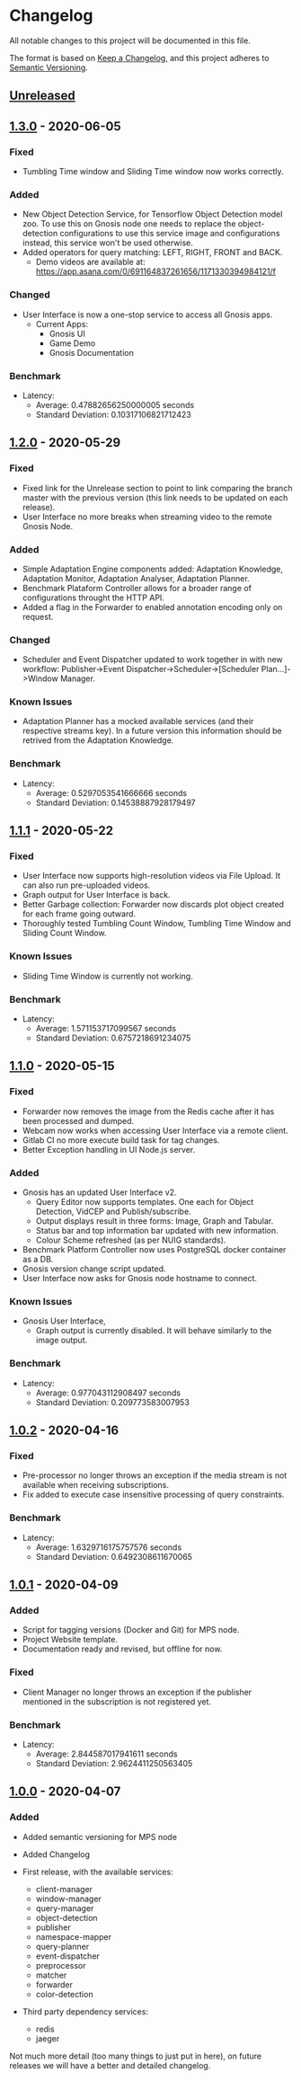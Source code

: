 # Changelog
All notable changes to this project will be documented in this file.

The format is based on [Keep a Changelog](https://keepachangelog.com/en/1.0.0/),
and this project adheres to [Semantic Versioning](https://semver.org/spec/v2.0.0.html).

## [Unreleased]

## [1.3.0] - 2020-06-05
### Fixed
- Tumbling Time window and Sliding Time window now works correctly.

### Added
- New Object Detection Service, for Tensorflow Object Detection model zoo. To use this on Gnosis node one needs to replace the object-detection configurations to use this service image and configurations instead, this service won't be used otherwise.
- Added operators for query matching: LEFT, RIGHT, FRONT and BACK.
    - Demo videos are available at: https://app.asana.com/0/691164837261656/1171330394984121/f

### Changed
- User Interface is now a one-stop service to access all Gnosis apps.
    - Current Apps:
        - Gnosis UI
        - Game Demo
        - Gnosis Documentation

### Benchmark
- Latency:
  - Average: 0.47882656250000005 seconds
  - Standard Deviation: 0.10317106821712423

## [1.2.0] - 2020-05-29
### Fixed
- Fixed link for the Unrelease section to point to link comparing the branch master with the previous version (this link needs to be updated on each release).
- User Interface no more breaks when streaming video to the remote Gnosis Node.

### Added
- Simple Adaptation Engine components added: Adaptation Knowledge, Adaptation Monitor, Adaptation Analyser, Adaptation Planner.
- Benchmark Plataform Controller allows for a broader range of configurations throught the HTTP API.
- Added a flag in the Forwarder to enabled annotation encoding only on request.

### Changed
- Scheduler and Event Dispatcher updated to work together in with new workflow: Publisher->Event Dispatcher->Scheduler->[Scheduler Plan...]->Window Manager.


### Known Issues
- Adaptation Planner has a mocked available services (and their respective streams key). In a future version this information should be retrived from the Adaptation Knowledge.

### Benchmark
- Latency:
  - Average: 0.5297053541666666 seconds
  - Standard Deviation: 0.14538887928179497

## [1.1.1] - 2020-05-22
### Fixed
- User Interface now supports high-resolution videos via File Upload. It can also run pre-uploaded videos.
- Graph output for User Interface is back.
- Better Garbage collection: Forwarder now discards plot object created for each frame going outward.
- Thoroughly tested Tumbling Count Window, Tumbling Time Window and Sliding Count Window.

### Known Issues
- Sliding Time Window is currently not working.

### Benchmark
- Latency:
  - Average: 1.571153717099567 seconds
  - Standard Deviation: 0.6757218691234075

## [1.1.0] - 2020-05-15
### Fixed
- Forwarder now removes the image from the Redis cache after it has been processed and dumped.
- Webcam now works when accessing User Interface via a remote client.
- Gitlab CI no more execute build task for tag changes.
- Better Exception handling in UI Node.js server.

### Added
- Gnosis has an updated User Interface v2.
    - Query Editor now supports templates. One each for Object Detection, VidCEP and Publish/subscribe.
    - Output displays result in three forms: Image, Graph and Tabular.
    - Status bar and top information bar updated with new information.
    - Colour Scheme refreshed (as per NUIG standards).
- Benchmark Platform Controller now uses PostgreSQL docker container as a DB.
- Gnosis version change script updated.
- User Interface now asks for Gnosis node hostname to connect.

### Known Issues
- Gnosis User Interface,
    - Graph output is currently disabled. It will behave similarly to the image output.

### Benchmark
- Latency:
  - Average: 0.977043112908497 seconds
  - Standard Deviation: 0.209773583007953

## [1.0.2] - 2020-04-16
### Fixed
- Pre-processor no longer throws an exception if the media stream is not available when receiving subscriptions.
- Fix added to execute case insensitive processing of query constraints.

### Benchmark
- Latency:
  - Average: 1.6329716175757576 seconds
  - Standard Deviation: 0.6492308611670065


## [1.0.1] - 2020-04-09
### Added
- Script for tagging versions (Docker and Git) for MPS node.
- Project Website template.
- Documentation ready and revised, but offline for now.

### Fixed
- Client Manager no longer throws an exception if the publisher mentioned in the subscription is not registered yet.

### Benchmark
- Latency:
  - Average: 2.844587017941611 seconds
  - Standard Deviation: 2.9624411250563405


## [1.0.0] - 2020-04-07
### Added
- Added semantic versioning for MPS node
- Added Changelog
- First release, with the available services:
  - client-manager
  - window-manager
  - query-manager
  - object-detection
  - publisher
  - namespace-mapper
  - query-planner
  - event-dispatcher
  - preprocessor
  - matcher
  - forwarder
  - color-detection

- Third party dependency services:
  - redis
  - jaeger

Not much more detail (too many things to just put in here), on future releases we will have a better and detailed changelog.

<!--
### Changed
- Just an example of how to use changelog.

### Fixed
- Just an example of how to use changelog.

### Removed
- Just an example of how to use changelog.

### Deprecated
- Just an example of how to use changelog. -->


[unreleased]: https://gitlab.insight-centre.org/SIT/mps/mps-node/compare/v1.3.0...master
[1.0.0]: https://gitlab.insight-centre.org/SIT/mps/mps-node/-/tags/v1.0.0
[1.0.1]: https://gitlab.insight-centre.org/SIT/mps/mps-node/-/tags/v1.0.1
[1.0.2]: https://gitlab.insight-centre.org/SIT/mps/mps-node/-/tags/v1.0.2
[1.1.0]: https://gitlab.insight-centre.org/SIT/mps/mps-node/-/tags/v1.1.0
[1.1.1]: https://gitlab.insight-centre.org/SIT/mps/mps-node/-/tags/v1.1.1
[1.2.0]: https://gitlab.insight-centre.org/SIT/mps/mps-node/-/tags/v1.2.0
[1.3.0]: https://gitlab.insight-centre.org/SIT/mps/mps-node/-/tags/v1.3.0
